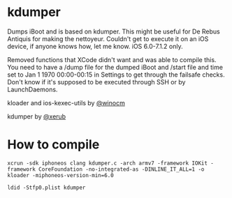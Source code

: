 # kdumper
Dumps iBoot and is based on kdumper. This might be useful for De Rebus Antiquis for making the nettoyeur. Couldn't get to execute it on an iOS device, if anyone knows how, let me know. iOS 6.0-7.1.2 only.

Removed functions that XCode didn't want and was able to compile this. You need to have a /dump file for the dumped iBoot and /start file and time set to Jan 1 1970 00:00-00:15 in Settings to get through the failsafe checks. Don't know if it's supposed to be executed through SSH or by LaunchDaemons.

kloader and ios-kexec-utils by [@winocm](https://github.com/winocm)

kdumper by [@xerub](https://github.com/xerub/ios-kexec-utils/)

# How to compile
`xcrun -sdk iphoneos clang kdumper.c -arch armv7 -framework IOKit -framework CoreFoundation -no-integrated-as -DINLINE_IT_ALL=1 -o kloader -miphoneos-version-min=6.0`

`ldid -Stfp0.plist kdumper`
